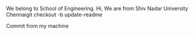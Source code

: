 We belong to School of Engineering.
Hi, We are from Shiv Nadar University Chennaigit checkout -b update-readme

Commit from my machine

